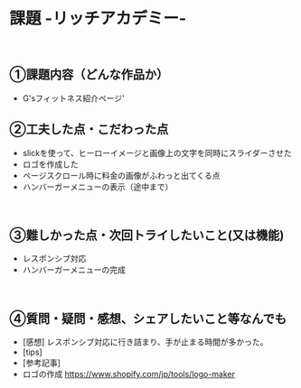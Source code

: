 # 課題 -リッチアカデミー-
​
## ①課題内容（どんな作品か）
- G'sフィットネス紹介ページ'
​
## ②工夫した点・こだわった点
- slickを使って、ヒーローイメージと画像上の文字を同時にスライダーさせた
- ロゴを作成した
- ページスクロール時に料金の画像がふわっと出てくる点
- ハンバーガーメニューの表示（途中まで）

​
## ③難しかった点・次回トライしたいこと(又は機能)
- レスポンシブ対応
- ハンバーガーメニューの完成

​
## ④質問・疑問・感想、シェアしたいこと等なんでも
- [感想] レスポンシブ対応に行き詰まり、手が止まる時間が多かった。
- [tips]
- [参考記事]
- ロゴの作成 https://www.shopify.com/jp/tools/logo-maker



